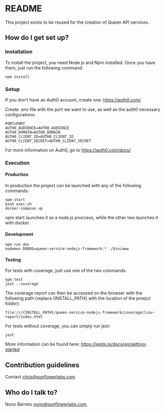 # README #

This project exists to be reused for the creation of Queen API services.

## How do I get set up? ##

### Installation

To install the project, you need Node.js and Npm installed. Once you have them, just run the following command:

```
npm install
```

### Setup

If you don't have an Auth0 account, create one: https://auth0.com/

Create .env file with the port we want to use, as well as the auth0 necessary configurations.

```
PORT=PORT
AUTH0_AUDIENCE=AUTH0_AUDIENCE
AUTH0_DOMAIN=AUTH0_DOMAIN
AUTH0_CLIENT_ID=AUTH0_CLIENT_ID
AUTH0_CLIENT_SECRET=AUTH0_CLIENT_SECRET
```

For more information on Auth0, go to https://auth0.com/docs/

### Execution

#### Production

In production the project can be launched with any of the following commands:

```
npm start
bash exec.sh
docker-compose up
```

npm start launches it as a node.js proccess, while the other two launches it with docker.

#### Development

```
npm run dev
nodemon DEBUG=queen-service-nodejs-framework:* ./bin/www
```

#### Testing

For tests with coverage, just use one of the two commands:

```
npm test
jest --coverage
```

The coverage report can then be accessed on the browser with the following path (replace {INSTALL_PATH} with the location of the proejct folder):

```
file:///{INSTALL_PATH}/queen-service-nodejs-framework/coverage/lcov-report/index.html
```

For tests without coverage, you can simply run jest:

```
jest
```

More information can be found here: https://jestjs.io/docs/en/getting-started

## Contribution guidelines ##

Contact <chris@sunflowerlabs.com>.

## Who do I talk to? ##

Nuno Barreto <nuno@sunflowerlabs.com>.